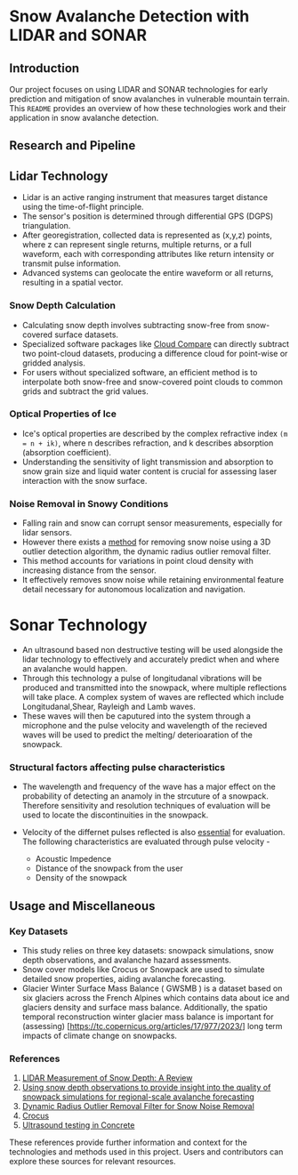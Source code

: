 # Snow Avalanche Detection with LIDAR and SONAR

## Introduction

Our project focuses on using LIDAR and SONAR technologies for early prediction and mitigation of snow avalanches in vulnerable mountain terrain. This ``README`` provides an overview of how these technologies work and their application in snow avalanche detection.

## Research and Pipeline

## Lidar Technology

- Lidar is an active ranging instrument that measures target distance using the time-of-flight principle.
- The sensor's position is determined through differential GPS (DGPS) triangulation.
- After georegistration, collected data is represented as (x,y,z) points, where z can represent single returns, multiple returns, or a full waveform, each with corresponding attributes like return intensity or transmit pulse information.
- Advanced systems can geolocate the entire waveform or all returns, resulting in a spatial vector.

### Snow Depth Calculation

- Calculating snow depth involves subtracting snow-free from snow-covered surface datasets.
- Specialized software packages like [Cloud Compare](http://www.danielgm.net/cc/) can directly subtract two point-cloud datasets, producing a difference cloud for point-wise or gridded analysis.
- For users without specialized software, an efficient method is to interpolate both snow-free and snow-covered point clouds to common grids and subtract the grid values.

### Optical Properties of Ice

- Ice's optical properties are described by the complex refractive index ``(m = n + ik)``, where n describes refraction, and k describes absorption (absorption coefficient).
- Understanding the sensitivity of light transmission and absorption to snow grain size and liquid water content is crucial for assessing laser interaction with the snow surface.

### Noise Removal in Snowy Conditions

- Falling rain and snow can corrupt sensor measurements, especially for lidar sensors.
- However there exists a [method](https://ieeexplore.ieee.org/document/8575761) for removing snow noise using a 3D outlier detection algorithm, the dynamic radius outlier removal filter.
- This method accounts for variations in point cloud density with increasing distance from the sensor.
- It effectively removes snow noise while retaining environmental feature detail necessary for autonomous localization and navigation.
# Sonar Technology 

- An ultrasound based non destructive testing will be used alongside the lidar technology to effectively and accurately predict when and where an avalanche would happen. 
- Through this technology a pulse of longitudanal vibrations will be produced and transmitted into the snowpack, where multiple reflections will take place. A complex system of waves are reflected which include Longitudanal,Shear, Rayleigh and Lamb waves. 
- These waves will then be caputured into the system through a microphone and the pulse velocity and wavelength of the recieved waves will be used to predict the melting/ deterioaration of the snowpack.

### Structural factors affecting pulse characteristics

- The wavelength and frequency of the wave has a major effect on the probability of detecting an anamoly in the strcuture of a snowpack. Therefore sensitivity and resolution techniques of evaluation will be used to locate the discontinuities in the snowpack.

- Velocity of the differnet pulses reflected  is also [essential](https://eis.hu.edu.jo/ACUploads/10526/Ultrasonic%20Testing.pdf) for evaluation. The following characteristics are evaluated through pulse velocity - 

    * Acoustic Impedence 
    * Distance of the snowpack from the user
    * Density of the snowpack

## Usage and Miscellaneous

### Key Datasets

- This study relies on three key datasets: snowpack simulations, snow depth observations, and avalanche hazard assessments.
- Snow cover models like Crocus or Snowpack are used to simulate detailed snow properties, aiding avalanche forecasting.
- Glacier Winter Surface Mass Balance ( GWSMB ) is a dataset based on six glaciers across the French Alpines which contains data about ice and glaciers density and surface mass balance. Additionally, the spatio temporal reconstruction winter glacier mass balance is important for (assessing) [https://tc.copernicus.org/articles/17/977/2023/] long term impacts of climate change on snowpacks.

### References

1. [LIDAR Measurement of Snow Depth: A Review](https://www.cambridge.org/core/journals/journal-of-glaciology/article/lidar-measurement-of-snow-depth-a-review/4419DF5C778946103080CB6187D434C0#R75)
2. [Using snow depth observations to provide insight into the quality of snowpack simulations for regional-scale avalanche forecasting](https://www.sciencedirect.com/science/article/pii/S0165232X20304109#:~:text=The%20model%20SURFEX%2FISBA%2DCrocus,up%20to%2050%20snow%20layers.)
3. [Dynamic Radius Outlier Removal Filter for Snow Noise Removal](https://ieeexplore.ieee.org/document/8575761)
4.  [Crocus](https://gmd.copernicus.org/articles/5/773/2012/gmd-5-773-2012.pdf)
5.  [Ultrasound testing in Concrete](https://eis.hu.edu.jo/ACUploads/10526/Ultrasonic%20Testing.pdf)

These references provide further information and context for the technologies and methods used in this project. Users and contributors can explore these sources for relevant resources.
